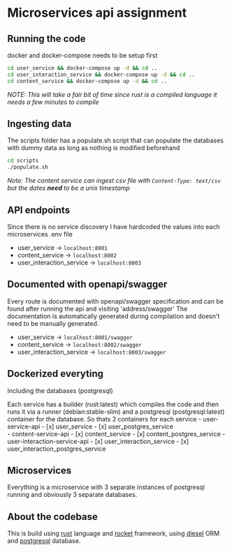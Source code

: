 # Microservices api assignment

## Running the code
docker and docker-compose needs to be setup first
```bash
cd user_service && docker-compose up -d && cd ..
cd user_interaction_service && docker-compose up -d && cd ..
cd content_service && docker-compose up -d && cd ..
```
_NOTE: This will take a fair bit of time since rust is a compiled language it needs a few minutes to compile_

## Ingesting data
The scripts folder has a populate.sh script that can populate the databases with dummy data as long as nothing is modified beforehand
```bash
cd scripts
./populate.sh
```

_Note: The content service can ingest csv file with `Content-Type: text/csv` but the dates **need** to be a unix timestamp_ 


## API endpoints
Since there is no service discovery I have hardcoded the values into each microservices .env file

- user_service -> `localhost:8001`
- content_service -> `localhost:8002`
- user_interaction_service -> `localhost:8003`

## Documented with openapi/swagger
Every route is documented with openapi/swagger specification and can be found after running the api and visiting 'address/swagger'
The documentation is automatically generated during compilation and doesn't need to be manually generated.

- user_service -> `localhost:8001/swagger`
- content_service -> `localhost:8002/swagger`
- user_interaction_service -> `localhost:8003/swagger`


## Dockerized everyting
Including the databases (postgresql)

Each service has a builder (rust:latest) which compiles the code and then runs it via a runner (debian:stable-slim) and a postgresql (postgresql:latest) container for the database.
So thats 2 containers for each service
    - user-service-api
        - [x] user_service
        - [x] user_postgres_service  
    - content-service-api
        - [x] content_service
        - [x] content_postgres_service
    - user-interaction-service-api
        - [x] user_interaction_service
        - [x] user_interaction_postgres_service

## Microservices
Everything is a microservice with 3 separate instances of postgresql running and obviously 3 separate databases.


## About the codebase
This is build using [rust](https://www.rust-lang.org/) language and [rocket](https://rocket.rs) framework, using [diesel](https://diesel.rs) ORM and [postgresql](https://www.postgresql.org/) database.

